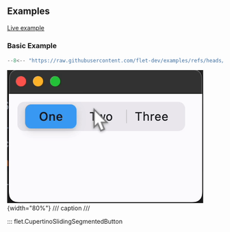 ## Examples

[Live example](https://flet-controls-gallery.fly.dev/buttons/cupertinoslidingsegmentedbutton)

### Basic Example

```python
--8<-- "https://raw.githubusercontent.com/flet-dev/examples/refs/heads/v1-docs/python/controls/cupertino-sliding-segmented-button/basic.py"
```

![basic](https://raw.githubusercontent.com/flet-dev/examples/v1-docs/python/controls/cupertino-sliding-segmented-button/media/basic.gif){width="80%"}
/// caption
///

::: flet.CupertinoSlidingSegmentedButton
